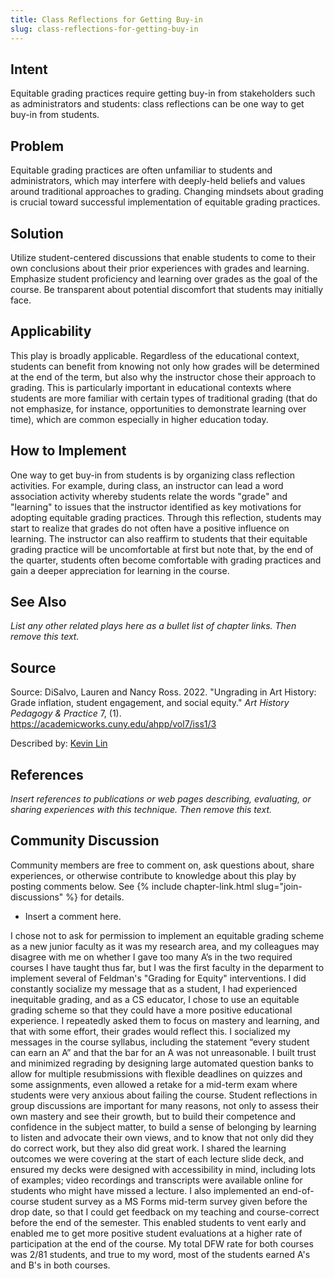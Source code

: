 ```yaml
---
title: Class Reflections for Getting Buy-in
slug: class-reflections-for-getting-buy-in
---
```

## Intent

Equitable grading practices require getting buy-in from stakeholders such as administrators and students: class reflections can be one way to get buy-in from students.

## Problem

Equitable grading practices are often unfamiliar to students and administrators, which may interfere with deeply-held beliefs and values around traditional approaches to grading. Changing mindsets about grading is crucial toward successful implementation of equitable grading practices.

## Solution

Utilize student-centered discussions that enable students to come to their own conclusions about their prior experiences with grades and learning. Emphasize student proficiency and learning over grades as the goal of the course. Be transparent about potential discomfort that students may initially face.

## Applicability

This play is broadly applicable. Regardless of the educational context, students can benefit from knowing not only how grades will be determined at the end of the term, but also why the instructor chose their approach to grading. This is particularly important in educational contexts where students are more familiar with certain types of traditional grading (that do not emphasize, for instance, opportunities to demonstrate learning over time), which are common especially in higher education today.

## How to Implement

One way to get buy-in from students is by organizing class reflection activities. For example, during class, an instructor can lead a word association activity whereby students relate the words "grade" and "learning" to issues that the instructor identified as key motivations for adopting equitable grading practices. Through this reflection, students may start to realize that grades do not often have a positive influence on learning. The instructor can also reaffirm to students that their equitable grading practice will be uncomfortable at first but note that, by the end of the quarter, students often become comfortable with grading practices and gain a deeper appreciation for learning in the course.

## See Also

_List any other related plays here as a bullet list of chapter links.
Then remove this text._

## Source

Source: DiSalvo, Lauren and Nancy Ross. 2022. "Ungrading in Art History: Grade inflation, student engagement, and social equity." _Art History Pedagogy & Practice_ 7, (1). <https://academicworks.cuny.edu/ahpp/vol7/iss1/3>

Described by: [Kevin Lin](https://kevinl.info/)

## References

_Insert references to publications or web pages describing, evaluating, or
sharing experiences with this technique. Then remove this text._

## Community Discussion

Community members are free to comment on, ask questions about, share
experiences, or otherwise contribute to knowledge about this play by
posting comments below.
See {% include chapter-link.html slug="join-discussions" %} for details.

* Insert a comment here.

I chose not to ask for permission to implement an equitable grading scheme as a new junior faculty as it was my research area, and my colleagues may disagree with me on whether I gave too many A’s in the two required courses I have taught thus far, but I was the first faculty in the deparment to implement several of Feldman's "Grading for Equity" interventions. I did constantly socialize my message that as a student, I had experienced inequitable grading, and as a CS educator, I chose to use an equitable grading scheme so that they could have a more positive educational experience. I repeatedly asked them to focus on mastery and learning, and that with some effort, their grades would reflect this. I socialized my messages in the course syllabus, including the statement “every student can earn an A” and that the bar for an A was not unreasonable. I built trust and minimized regrading by designing large automated question banks to allow for multiple resubmissions with flexible deadlines on quizzes and some assignments, even allowed a retake for a mid-term exam where students were very anxious about failing the course. Student reflections in group discussions are important for many reasons, not only to assess their own mastery and see their growth, but to build their competence and confidence in the subject matter, to build a sense of belonging by learning to listen and advocate their own views, and to know that not only did they do correct work, but they also did great work. I shared the learning outcomes we were covering at the start of each lecture slide deck, and ensured my decks were designed with accessibility in mind, including lots of examples; video recordings and transcripts were available online for students who might have missed a lecture. I also implemented an end-of-course student survey as a MS Forms mid-term survey given before the drop date, so that I could get feedback on my teaching and course-correct before the end of the semester. This enabled students to vent early and enabled me to get more positive student evaluations at a higher rate of participation at the end of the course. My total DFW rate for both courses was 2/81 students, and true to my word, most of the students earned A's and B's in both courses.